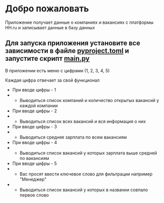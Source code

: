 # Добро пожаловать
Приложение получает данные о компаниях и вакансиях с платформы HH.ru и записывает данные в базу данных
## Для запуска приложения установите все зависимости в файле [pyproject.toml](pyproject.toml) и запустите скрипт [main.py](main.py)
В приложении есть меню с цифрами (1, 2, 3, 4, 5)

Каждая цифра отвечает за свой функционал

* При вводе цифры - 1
* * Выводиться список компаний и количество открытых вакансий у каждой компании
* При вводе цифры - 2
* * Выводиться список всех вакансий и вся информация о них
* При вводе цифры - 3
* * Выводиться средняя зарплата по всем вакансиям
* При вводе цифры - 4
* * Выводиться список вакансий у которых зарплата выше средней по вакансиям
* При вводе цифры - 5
* * Вас просят ввести ключевое слово для фильтрации например "Менеджер"
* * Выводиться список вакансий у которых в названии совпало первое слово